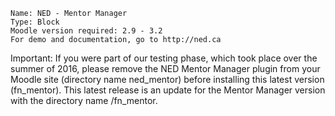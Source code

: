 
    Name: NED - Mentor Manager
    Type: Block
    Moodle version required: 2.9 - 3.2
    For demo and documentation, go to http://ned.ca 


Important: If you were part of our testing phase, which took place over the summer of 2016, please remove the NED Mentor Manager plugin from your Moodle site (directory name ned_mentor) before installing this latest version (fn_mentor). This latest release is an update for the Mentor Manager version with the directory name /fn_mentor. 
